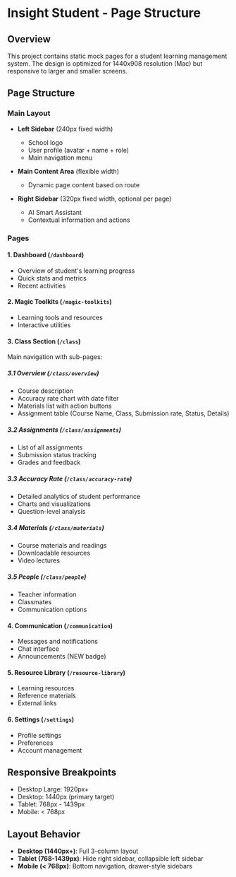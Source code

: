 # Insight Student - Page Structure

## Overview
This project contains static mock pages for a student learning management system. The design is optimized for 1440x908 resolution (Mac) but responsive to larger and smaller screens.

## Page Structure

### Main Layout
- **Left Sidebar** (240px fixed width)
  - School logo
  - User profile (avatar + name + role)
  - Main navigation menu
  
- **Main Content Area** (flexible width)
  - Dynamic page content based on route
  
- **Right Sidebar** (320px fixed width, optional per page)
  - AI Smart Assistant
  - Contextual information and actions

### Pages

#### 1. Dashboard (`/dashboard`)
- Overview of student's learning progress
- Quick stats and metrics
- Recent activities

#### 2. Magic Toolkits (`/magic-toolkits`)
- Learning tools and resources
- Interactive utilities

#### 3. Class Section (`/class`)
Main navigation with sub-pages:

##### 3.1 Overview (`/class/overview`)
- Course description
- Accuracy rate chart with date filter
- Materials list with action buttons
- Assignment table (Course Name, Class, Submission rate, Status, Details)

##### 3.2 Assignments (`/class/assignments`)
- List of all assignments
- Submission status tracking
- Grades and feedback

##### 3.3 Accuracy Rate (`/class/accuracy-rate`)
- Detailed analytics of student performance
- Charts and visualizations
- Question-level analysis

##### 3.4 Materials (`/class/materials`)
- Course materials and readings
- Downloadable resources
- Video lectures

##### 3.5 People (`/class/people`)
- Teacher information
- Classmates
- Communication options

#### 4. Communication (`/communication`)
- Messages and notifications
- Chat interface
- Announcements (NEW badge)

#### 5. Resource Library (`/resource-library`)
- Learning resources
- Reference materials
- External links

#### 6. Settings (`/settings`)
- Profile settings
- Preferences
- Account management

## Responsive Breakpoints
- Desktop Large: 1920px+
- Desktop: 1440px (primary target)
- Tablet: 768px - 1439px
- Mobile: < 768px

## Layout Behavior
- **Desktop (1440px+)**: Full 3-column layout
- **Tablet (768-1439px)**: Hide right sidebar, collapsible left sidebar
- **Mobile (< 768px)**: Bottom navigation, drawer-style sidebars

